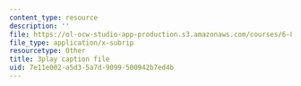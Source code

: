 ```yaml
---
content_type: resource
description: ''
file: https://ol-ocw-studio-app-production.s3.amazonaws.com/courses/6-858-computer-systems-security-fall-2014/7e11e002a5d35a7d9099500942b7ed4b_YTWXAFJf8bw.vtt
file_type: application/x-subrip
resourcetype: Other
title: 3play caption file
uid: 7e11e002-a5d3-5a7d-9099-500942b7ed4b
---
```

